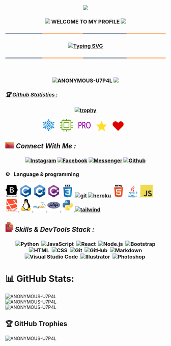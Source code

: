 <p align="center"><img src="https://img.shields.io/badge/I AM %20BANGLADESHI - PROGRAMMER-green?colorA=%23ff0000&colorB=%23017e40&style=flat-square">

 

<h3 align="center">

  <img src="https://emoji.discord.st/emojis/768b108d-274f-4f44-a634-8477b16efce7.gif" width="30">  WELCOME TO MY PROFILE   <img src="https://emoji.discord.st/emojis/768b108d-274f-4f44-a634-8477b16efce7.gif" width="30">

</h3>

<img align="center" alt="line" src="https://github.com/DalpatRathore/dalpatrathore/blob/main/assets/images/line-1.svg">
<h3 align="center">
  
[![Typing SVG](https://readme-typing-svg.herokuapp.com?color=%23F70B10&size=27&lines=I+AM+ANONYMOUS+U7P4L+M4X;+IT's+NOT+A+JUST+NAME+BRO;IT's+A+BRAND;THANK+YOU+EVERYONE+LvuAll)](https://git.io/typing-svg)

</p>

<img align="center" alt="line" src="https://github.com/DalpatRathore/dalpatrathore/blob/main/assets/images/line-1.svg">

<br><p align='center'><img src="https://komarev.com/ghpvc/?username=ANONYMOUS-U7P4L&label=Total%20Profile%20Visitor&color=071A2C&style=for-the-badge" alt="ANONYMOUS-U7P4L" />
<a href="https://api.daily.dev/get?r=CyberCarboon2"><img src="https://opencollective.com/vuejs/contributors.svg?width=900" /></a>
<p align='center'><a href="https://api.daily.dev/get?r=ANONYMOUS-U7P4L">

<h3><b><i>🏆 Github Statistics :</i></b></h3>
<h3 align="center">
<a href="https://github.com/ANONYMOUS-U7P4L"><img title="trophy" src="https://github-profile-trophy.vercel.app/?username=ANONYMOUS-U7P4L&theme=monokai"></a>
 
<a href='https://archiveprogram.github.com/'><img src='https://raw.githubusercontent.com/acervenky/animated-github-badges/master/assets/acbadge.gif' width='40' height='40'></a> <a href='https://docs.github.com/en/developers'><img src='https://raw.githubusercontent.com/acervenky/animated-github-badges/master/assets/devbadge.gif' width='40' height='40'></a> <a href='https://github.com/pricing'><img src='https://raw.githubusercontent.com/acervenky/animated-github-badges/master/assets/pro.gif' width='40' height='40'></a> <a href='https://stars.github.com/'><img src='https://raw.githubusercontent.com/acervenky/animated-github-badges/master/assets/starbadge.gif' width='35' height='35'></a> <a href='https://docs.github.com/en/github/supporting-the-open-source-community-with-github-sponsors'><img src='https://raw.githubusercontent.com/acervenky/animated-github-badges/master/assets/sponsorbadge.gif' width='35' height='35'></a> 

 <h2><img width="28" src="https://github.com/DalpatRathore/dalpatrathore/blob/main/assets/icons/icon-contact.png" /><i> Connect With Me :</i></h2>
<h3 align="center">
 
[![Instagram](https://img.shields.io/badge/IG-%40utpal_official-red?style=for-the-badge&logo=instagram)](https://www.instagram.com/utpal_official)
[![Facebook](https://img.shields.io/badge/Facebook-green?style=for-the-badge&logo=facebook)](https://fb.com/utpal.xr)
[![Messenger](https://img.shields.io/badge/Chat-Messenger-blue?style=for-the-badge&logo=messenger)](https://m.me/utpal.xr)
[![Github](https://img.shields.io/badge/Github-ANONYMOUS-U7P4Lgreen?style=for-the-badge&logo=github)](https://github.com/ANONYMOUS-U7P4L)
 
 ### ⚙️ &nbsp; Language & programming
<h3 align="center">
 
<p align="left"> <a href="https://getbootstrap.com" target="_blank"> <img src="https://raw.githubusercontent.com/devicons/devicon/master/icons/bootstrap/bootstrap-plain-wordmark.svg" alt="bootstrap" width="40" height="40"/> </a> <a href="https://www.cprogramming.com/" target="_blank"> <img src="https://raw.githubusercontent.com/devicons/devicon/master/icons/c/c-original.svg" alt="c" width="40" height="40"/> </a> <a href="https://www.w3schools.com/cpp/" target="_blank"> <img src="https://raw.githubusercontent.com/devicons/devicon/master/icons/cplusplus/cplusplus-original.svg" alt="cplusplus" width="40" height="40"/> </a> <a href="https://www.w3schools.com/cs/" target="_blank"> <img src="https://raw.githubusercontent.com/devicons/devicon/master/icons/csharp/csharp-original.svg" alt="csharp" width="40" height="40"/> </a> <a href="https://www.w3schools.com/css/" target="_blank"> <img src="https://raw.githubusercontent.com/devicons/devicon/master/icons/css3/css3-original-wordmark.svg" alt="css3" width="40" height="40"/> </a> <a href="https://git-scm.com/" target="_blank"> <img src="https://www.vectorlogo.zone/logos/git-scm/git-scm-icon.svg" alt="git" width="40" height="40"/> </a> <a href="https://heroku.com" target="_blank"> <img src="https://www.vectorlogo.zone/logos/heroku/heroku-icon.svg" alt="heroku" width="40" height="40"/> </a> <a href="https://www.w3.org/html/" target="_blank"> <img src="https://raw.githubusercontent.com/devicons/devicon/master/icons/html5/html5-original-wordmark.svg" alt="html5" width="40" height="40"/> </a> <a href="https://www.java.com" target="_blank"> <img src="https://raw.githubusercontent.com/devicons/devicon/master/icons/java/java-original.svg" alt="java" width="40" height="40"/> </a> <a href="https://developer.mozilla.org/en-US/docs/Web/JavaScript" target="_blank"> <img src="https://raw.githubusercontent.com/devicons/devicon/master/icons/javascript/javascript-original.svg" alt="javascript" width="40" height="40"/> </a> <a href="https://laravel.com/" target="_blank"> <img src="https://raw.githubusercontent.com/devicons/devicon/master/icons/laravel/laravel-plain-wordmark.svg" alt="laravel" width="40" height="40"/> </a> <a href="https://www.linux.org/" target="_blank"> <img src="https://raw.githubusercontent.com/devicons/devicon/master/icons/linux/linux-original.svg" alt="linux" width="40" height="40"/> </a> <a href="https://www.mysql.com/" target="_blank"> <img src="https://raw.githubusercontent.com/devicons/devicon/master/icons/mysql/mysql-original-wordmark.svg" alt="mysql" width="40" height="40"/> </a> <a href="https://www.php.net" target="_blank"> <img src="https://raw.githubusercontent.com/devicons/devicon/master/icons/php/php-original.svg" alt="php" width="40" height="40"/> </a> <a href="https://www.python.org" target="_blank"> <img src="https://raw.githubusercontent.com/devicons/devicon/master/icons/python/python-original.svg" alt="python" width="40" height="40"/> </a> <a href="https://tailwindcss.com/" target="_blank"> <img src="https://www.vectorlogo.zone/logos/tailwindcss/tailwindcss-icon.svg" alt="tailwind" width="40" height="40"/> </a> </p>

<h2><img width="25" src="https://github.com/DalpatRathore/dalpatrathore/blob/main/assets/icons/icon-skills.png" /><i> Skills & DevTools Stack :</i></h2>
<h3 align="center">
 
![Python](https://img.shields.io/badge/-Python-05122A?style=flat&logo=python)&nbsp;
![JavaScript](https://img.shields.io/badge/-JavaScript-05122A?style=flat&logo=javascript)&nbsp;
![React](https://img.shields.io/badge/-React-05122A?style=flat&logo=react)&nbsp;
![Node.js](https://img.shields.io/badge/-Node.js-05122A?style=flat&logo=node.js)&nbsp;
![Bootstrap](https://img.shields.io/badge/-Bootstrap-05122A?style=flat&logo=bootstrap&logoColor=563D7C)\
![HTML](https://img.shields.io/badge/-HTML-05122A?style=flat&logo=HTML5)&nbsp;
![CSS](https://img.shields.io/badge/-CSS-05122A?style=flat&logo=CSS3&logoColor=1572B6)&nbsp;
![Git](https://img.shields.io/badge/-Git-05122A?style=flat&logo=git)&nbsp;
![GitHub](https://img.shields.io/badge/-GitHub-05122A?style=flat&logo=github)&nbsp;
![Markdown](https://img.shields.io/badge/-Markdown-05122A?style=flat&logo=markdown)\
![Visual Studio Code](https://img.shields.io/badge/-Visual%20Studio%20Code-05122A?style=flat&logo=visual-studio-code&logoColor=007ACC)&nbsp;
![Illustrator](https://img.shields.io/badge/-Illustrator-05122A?style=flat&logo=adobe-illustrator)&nbsp;
![Photoshop](https://img.shields.io/badge/-Photoshop-05122A?style=flat&logo=adobe-photoshop)&nbsp;

# 📊 GitHub Stats:
<p align="center">

![ANONYMOUS-U7P4L](https://github-readme-stats.vercel.app/api?username=ANONYMOUS-U7P4L&theme=dark&hide_border=false&include_all_commits=false&count_private=false)<br/>
![ANONYMOUS-U7P4L](https://github-readme-streak-stats.herokuapp.com/?user=ANONYMOUS-U7P4L&theme=dark&hide_border=false)<br/>
![ANONYMOUS-U7P4L](https://github-readme-stats.vercel.app/api/top-langs/?username=ANONYMOUS-U7P4L&theme=dark&hide_border=false&include_all_commits=false&count_private=false&layout=compact)

## 🏆 GitHub Trophies
![ANONYMOUS-U7P4L](https://github-profile-trophy.vercel.app/?username=ANONYMOUS-U7P4L&theme=radical&no-frame=false&no-bg=true&margin-w=4)
